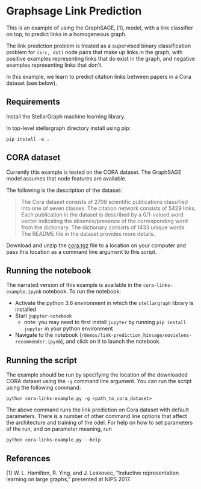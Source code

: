 # Graphsage Link Prediction

This is an example of using the GraphSAGE, [1], model, with a link classifier on top, 
to predict links in a homogeneous graph.

The link prediction problem is treated as a supervised binary classification problem for 
`(src, dst)` node pairs that make up links in the graph, with positive examples
representing links that do exist in the graph, and negative examples representing
links that don't. 

In this example, we learn to predict citation links between papers in a Cora dataset (see below).

## Requirements
Install the StellarGraph machine learning library.

In top-level stellargraph directory install using pip:

```
pip install -e .
```

## CORA dataset

Currently this example is tested on the CORA dataset. The GraphSAGE model assumes that node
features are available.

The following is the description of the dataset:
> The Cora dataset consists of 2708 scientific publications classified into one of seven classes.
> The citation network consists of 5429 links. Each publication in the dataset is described by a
> 0/1-valued word vector indicating the absence/presence of the corresponding word from the dictionary.
> The dictionary consists of 1433 unique words. The README file in the dataset provides more details.

Download and unzip the [cora.tgz](https://linqs-data.soe.ucsc.edu/public/lbc/cora.tgz) file to a location on your computer and pass this location
as a command line argument to this script.

## Running the notebook
The narrated version of this example is available in the `cora-links-example.ipynb` notebook.
To run the notebook:
 - Activate the python 3.6 environment in which the 
`stellargraph` library is installed 
 - Start `jupyter-notebook`
   - note: you may need to first install `jupyter` by running `pip install jupyter` in your python environment
 - Navigate to the notebook (`/demos/link-prediction_hinsage/movielens-recommender.ipynb`), and click on
 it to launch the notebook.

## Running the script

The example should be run by specifying the location of the downloaded CORA dataset using the `-g` command line 
argument. You can run the script using the following command:
```
python cora-links-example.py -g <path_to_cora_dataset>
```
The above command runs the link prediction on Cora dataset with default parameters. There is a number of other command
line options that affect the architecture and training of the odel. For help on how to set parameters of the run, and 
on parameter meaning, run
```
python cora-links-example.py --help
``` 

## References

[1]	W. L. Hamilton, R. Ying, and J. Leskovec, “Inductive representation learning on large graphs,” presented at NIPS 2017.

